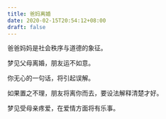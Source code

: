 ```yaml
---
title: 爸妈离婚
date: 2020-02-15T20:54:12+08:00
draft: false
---
```


爸爸妈妈是社会秩序与道德的象征。

梦见父母离婚，朋友运不如意。

你无心的一句话，将引起误解。

如果置之不理，朋友将离你而去，要设法解释清楚才好。

梦见受母亲疼爱，在爱情方面将有乐事。

